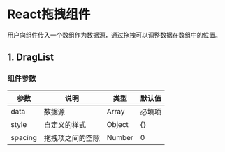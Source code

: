 # React拖拽组件

用户向组件传入一个数组作为数据源，通过拖拽可以调整数据在数组中的位置。

## 1. DragList

### 组件参数

| 参数    | 说明             | 类型   | 默认值 |
| ------- | ---------------- | ------ | ------ |
| data    | 数据源           | Array  | 必填项 |
| style   | 自定义的样式     | Object | {}     |
| spacing | 拖拽项之间的空隙 | Number | 0      |